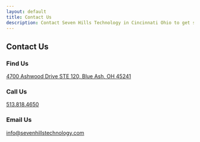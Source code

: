 ```yaml
---
layout: default
title: Contact Us
description: Contact Seven Hills Technology in Cincinnati Ohio to get started with your software development or technology project today.
---
```

<script async defer id="mapScript" src="https://maps.googleapis.com/maps/api/js?key=AIzaSyD6xMX3ed5ioFtxeQju5wddbWkcDfTeyug&callback=initMap"></script>
<section class="sh-intro">
    <div class="sh-tagline">
        <h1 class="sh-header-lines"><span>Contact Us</span></h1>
    </div>
    <div class="sh-description"></div>
    <div class="sh-contact-us">
        <div>
            <script charset="utf-8" type="text/javascript" src="//js.hsforms.net/forms/shell.js"></script>
            <script tyle='text/javascript'>
                hbspt.forms.create({
                    portalId: "2280641",
                    formId: "63598159-13e3-4c66-992a-acfe9f4afc3f"
                });
            </script>
        </div>
        <div>
            <div class="map"></div>
            <div class="contact-info">
                <div class="sh-contact-section sh-find-us">
                    <h3>Find Us</h3>
                    <a href="https://www.google.com/maps/dir/Seven+Hills+Technology+4700+Ashwood+Dr,+Blue+Ash,+OH+45241//@39.2695923,-84.3749387,15z"
                        rel="noopener" target="_blank">4700 Ashwood Drive STE 120, Blue Ash, OH 45241</a>
                </div>
                <div class="sh-contact-section sh-call-us">
                    <h3>Call Us</h3>
                    <a href="tel:+15138184650">513.818.4650</a>
                </div>
                <div class="sh-contact-section sh-email-us">
                    <h3>Email Us</h3>
                    <a href="mailto:info@sevenhillstechnology.com">info@sevenhillstechnology.com</a>
                </div>
            </div>
        </div>
    </div>
</section>
<script type="text/javascript">
    function initMap() {
        // The location of Sevenhills
        var sevenhills = { lat: 39.2718967, lng: -84.3743106 };
        // The map, centered at Sevenhills
        var elements = document.getElementsByClassName("map");
        for (var i = 0; i < elements.length; i++) {
            var element = elements[i];
            var map = new google.maps.Map(
                element, {
                    zoom: 14,
                    center: sevenhills,
                    styles: [
                        {
                            "elementType": "geometry",
                            "stylers": [
                                {
                                    "color": "#f5f5f5"
                                }
                            ]
                        },
                        {
                            "elementType": "labels.icon",
                            "stylers": [
                                {
                                    "visibility": "off"
                                }
                            ]
                        },
                        {
                            "elementType": "labels.text.fill",
                            "stylers": [
                                {
                                    "color": "#616161"
                                }
                            ]
                        },
                        {
                            "elementType": "labels.text.stroke",
                            "stylers": [
                                {
                                    "color": "#f5f5f5"
                                }
                            ]
                        },
                        {
                            "featureType": "administrative.land_parcel",
                            "elementType": "labels.text.fill",
                            "stylers": [
                                {
                                    "color": "#bdbdbd"
                                }
                            ]
                        },
                        {
                            "featureType": "poi",
                            "elementType": "geometry",
                            "stylers": [
                                {
                                    "color": "#eeeeee"
                                }
                            ]
                        },
                        {
                            "featureType": "poi",
                            "elementType": "labels.text.fill",
                            "stylers": [
                                {
                                    "color": "#757575"
                                }
                            ]
                        },
                        {
                            "featureType": "poi.park",
                            "elementType": "geometry",
                            "stylers": [
                                {
                                    "color": "#e5e5e5"
                                }
                            ]
                        },
                        {
                            "featureType": "poi.park",
                            "elementType": "labels.text.fill",
                            "stylers": [
                                {
                                    "color": "#9e9e9e"
                                }
                            ]
                        },
                        {
                            "featureType": "road",
                            "elementType": "geometry",
                            "stylers": [
                                {
                                    "color": "#ffffff"
                                }
                            ]
                        },
                        {
                            "featureType": "road.arterial",
                            "elementType": "labels.text.fill",
                            "stylers": [
                                {
                                    "color": "#757575"
                                }
                            ]
                        },
                        {
                            "featureType": "road.highway",
                            "elementType": "geometry",
                            "stylers": [
                                {
                                    "color": "#dadada"
                                }
                            ]
                        },
                        {
                            "featureType": "road.highway",
                            "elementType": "geometry.fill",
                            "stylers": [
                                {
                                    "color": "#5bdaff"
                                }
                            ]
                        },
                        {
                            "featureType": "road.highway",
                            "elementType": "labels.text.fill",
                            "stylers": [
                                {
                                    "color": "#616161"
                                }
                            ]
                        },
                        {
                            "featureType": "road.local",
                            "elementType": "labels.text.fill",
                            "stylers": [
                                {
                                    "color": "#9e9e9e"
                                }
                            ]
                        },
                        {
                            "featureType": "transit.line",
                            "elementType": "geometry",
                            "stylers": [
                                {
                                    "color": "#e5e5e5"
                                }
                            ]
                        },
                        {
                            "featureType": "transit.station",
                            "elementType": "geometry",
                            "stylers": [
                                {
                                    "color": "#eeeeee"
                                }
                            ]
                        },
                        {
                            "featureType": "water",
                            "elementType": "geometry",
                            "stylers": [
                                {
                                    "color": "#c9c9c9"
                                }
                            ]
                        },
                        {
                            "featureType": "water",
                            "elementType": "geometry.fill",
                            "stylers": [
                                {
                                    "color": "#baebfe"
                                }
                            ]
                        },
                        {
                            "featureType": "water",
                            "elementType": "labels.text.fill",
                            "stylers": [
                                {
                                    "color": "#9e9e9e"
                                }
                            ]
                        }
                    ]
                });
            // The marker, positioned at Sevenhills
            var marker = new google.maps.Marker({ position: sevenhills, map: map });
        }
    }
</script>
